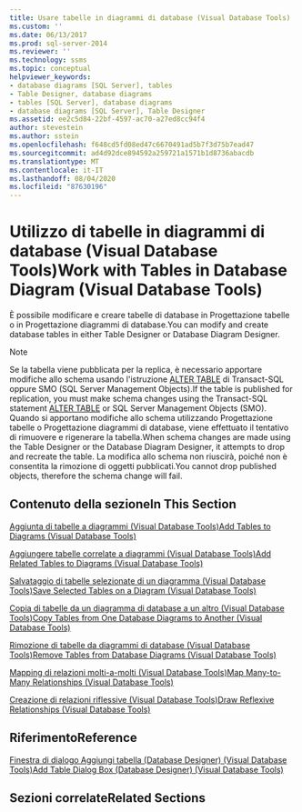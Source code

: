 ```yaml
---
title: Usare tabelle in diagrammi di database (Visual Database Tools) | Microsoft Docs
ms.custom: ''
ms.date: 06/13/2017
ms.prod: sql-server-2014
ms.reviewer: ''
ms.technology: ssms
ms.topic: conceptual
helpviewer_keywords:
- database diagrams [SQL Server], tables
- Table Designer, database diagrams
- tables [SQL Server], database diagrams
- database diagrams [SQL Server], Table Designer
ms.assetid: ee2c5d84-22bf-4597-ac70-a27ed8cc94f4
author: stevestein
ms.author: sstein
ms.openlocfilehash: f648cd5fd08ed47c6670491ad5b7f3d75b7ead47
ms.sourcegitcommit: ad4d92dce894592a259721a1571b1d8736abacdb
ms.translationtype: MT
ms.contentlocale: it-IT
ms.lasthandoff: 08/04/2020
ms.locfileid: "87630196"
---
```

# <a name="work-with-tables-in-database-diagram-visual-database-tools"></a><span data-ttu-id="a7220-102">Utilizzo di tabelle in diagrammi di database (Visual Database Tools)</span><span class="sxs-lookup"><span data-stu-id="a7220-102">Work with Tables in Database Diagram (Visual Database Tools)</span></span>
  <span data-ttu-id="a7220-103">È possibile modificare e creare tabelle di database in Progettazione tabelle o in Progettazione diagrammi di database.</span><span class="sxs-lookup"><span data-stu-id="a7220-103">You can modify and create database tables in either Table Designer or Database Diagram Designer.</span></span>  
  
> [!NOTE]  
>  <span data-ttu-id="a7220-104">Se la tabella viene pubblicata per la replica, è necessario apportare modifiche allo schema usando l'istruzione [ALTER TABLE](/sql/t-sql/statements/alter-table-transact-sql) di Transact-SQL oppure SMO (SQL Server Management Objects).</span><span class="sxs-lookup"><span data-stu-id="a7220-104">If the table is published for replication, you must make schema changes using the Transact-SQL statement [ALTER TABLE](/sql/t-sql/statements/alter-table-transact-sql) or SQL Server Management Objects (SMO).</span></span> <span data-ttu-id="a7220-105">Quando si apportano modifiche allo schema utilizzando Progettazione tabelle o Progettazione diagrammi di database, viene effettuato il tentativo di rimuovere e rigenerare la tabella.</span><span class="sxs-lookup"><span data-stu-id="a7220-105">When schema changes are made using the Table Designer or the Database Diagram Designer, it attempts to drop and recreate the table.</span></span> <span data-ttu-id="a7220-106">La modifica allo schema non riuscirà, poiché non è consentita la rimozione di oggetti pubblicati.</span><span class="sxs-lookup"><span data-stu-id="a7220-106">You cannot drop published objects, therefore the schema change will fail.</span></span>  
  
## <a name="in-this-section"></a><span data-ttu-id="a7220-107">Contenuto della sezione</span><span class="sxs-lookup"><span data-stu-id="a7220-107">In This Section</span></span>  
 [<span data-ttu-id="a7220-108">Aggiunta di tabelle a diagrammi &#40;Visual Database Tools&#41;</span><span class="sxs-lookup"><span data-stu-id="a7220-108">Add Tables to Diagrams &#40;Visual Database Tools&#41;</span></span>](visual-database-tools.md)  
  
 [<span data-ttu-id="a7220-109">Aggiungere tabelle correlate a diagrammi &#40;Visual Database Tools&#41;</span><span class="sxs-lookup"><span data-stu-id="a7220-109">Add Related Tables to Diagrams &#40;Visual Database Tools&#41;</span></span>](add-related-tables-to-diagrams-visual-database-tools.md)  
  
 [<span data-ttu-id="a7220-110">Salvataggio di tabelle selezionate di un diagramma &#40;Visual Database Tools&#41;</span><span class="sxs-lookup"><span data-stu-id="a7220-110">Save Selected Tables on a Diagram &#40;Visual Database Tools&#41;</span></span>](save-selected-tables-on-a-diagram-visual-database-tools.md)  
  
 [<span data-ttu-id="a7220-111">Copia di tabelle da un diagramma di database a un altro &#40;Visual Database Tools&#41;</span><span class="sxs-lookup"><span data-stu-id="a7220-111">Copy Tables from One Database Diagrams to Another &#40;Visual Database Tools&#41;</span></span>](copy-tables-from-one-database-diagrams-to-another-visual-database-tools.md)  
  
 [<span data-ttu-id="a7220-112">Rimozione di tabelle da diagrammi di database &#40;Visual Database Tools&#41;</span><span class="sxs-lookup"><span data-stu-id="a7220-112">Remove Tables from Database Diagrams &#40;Visual Database Tools&#41;</span></span>](remove-tables-from-database-diagrams-visual-database-tools.md)  
  
 [<span data-ttu-id="a7220-113">Mapping di relazioni molti-a-molti &#40;Visual Database Tools&#41;</span><span class="sxs-lookup"><span data-stu-id="a7220-113">Map Many-to-Many Relationships &#40;Visual Database Tools&#41;</span></span>](map-many-to-many-relationships-visual-database-tools.md)  
  
 [<span data-ttu-id="a7220-114">Creazione di relazioni riflessive &#40;Visual Database Tools&#41;</span><span class="sxs-lookup"><span data-stu-id="a7220-114">Draw Reflexive Relationships &#40;Visual Database Tools&#41;</span></span>](draw-reflexive-relationships-visual-database-tools.md)  
  
## <a name="reference"></a><span data-ttu-id="a7220-115">Riferimento</span><span class="sxs-lookup"><span data-stu-id="a7220-115">Reference</span></span>  
 [<span data-ttu-id="a7220-116">Finestra di dialogo Aggiungi tabella &#40;Database Designer&#41; &#40;Visual Database Tools&#41;</span><span class="sxs-lookup"><span data-stu-id="a7220-116">Add Table Dialog Box &#40;Database Designer&#41; &#40;Visual Database Tools&#41;</span></span>](add-table-dialog-box-database-designer-visual-database-tools.md)  
  
## <a name="related-sections"></a><span data-ttu-id="a7220-117">Sezioni correlate</span><span class="sxs-lookup"><span data-stu-id="a7220-117">Related Sections</span></span>  
  
